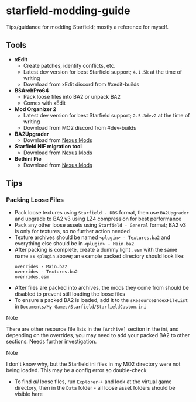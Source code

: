 # starfield-modding-guide
Tips/guidance for modding Starfield; mostly a reference for myself.

## Tools

- **xEdit**
  - Create patches, identify conflicts, etc.
  - Latest dev version for best Starfield support; `4.1.5k` at the time of writing
  - Download from xEdit discord from #xedit-builds
- **BSArchPro64**
  - Pack loose files into BA2 or unpack BA2
  - Comes with xEdit
- **Mod Organizer 2**
  - Latest dev version for best Starfield support; `2.5.3dev2` at the time of writing
  - Download from MO2 discord from #dev-builds
- **BA2Upgrader**
  - Download from [Nexus Mods](https://www.nexusmods.com/starfield/mods/1192)
- **Starfield NIF migration tool**
  - Download from [Nexus Mods](https://www.nexusmods.com/starfield/mods/9234)
- **Bethini Pie**
  - Download from [Nexus Mods](https://www.nexusmods.com/site/mods/631)

## Tips

### Packing Loose Files

- Pack loose textures using `Starfield - DDS` format, then use `BA2Upgrader` and upgrade to BA2 v3 using LZ4 compression for best performance
- Pack any other loose assets using `Starfield - General` format; BA2 v3 is only for textures, so no further action needed
- Texture archives should be named `<plugin> - Textures.ba2` and everything else should be in `<plugin> - Main.ba2`
- After packing is complete, create a dummy light `.esm` with the same name as `<plugin` above; an example packed directory should look like:
  ```
  overrides - Main.ba2
  overrides - Textures.ba2
  overrides.esm
  ```
- After files are packed into archives, the mods they come from should be disabled to prevent still loading the loose files
- To ensure a packed BA2 is loaded, add it to the `sResourceIndexFileList` in `Documents/My Games/Starfield/StarfieldCustom.ini`
> [!NOTE]
> There are other resource file lists in the `[Archive]` section in the ini, and depending on the overrides, you may need to add your packed BA2 to other sections. Needs further investigation.

> [!NOTE]
> I don't know why, but the Starfield ini files in my MO2 directory were not being loaded. This may be a config error so double-check
- To find _all_ loose files, run `Explorer++` and look at the virtual game directory, then in the `Data` folder - all loose asset folders should be visible here
